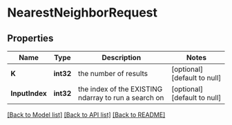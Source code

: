 # NearestNeighborRequest

## Properties
Name | Type | Description | Notes
------------ | ------------- | ------------- | -------------
**K** | **int32** | the number of results | [optional] [default to null]
**InputIndex** | **int32** | the index of the EXISTING ndarray to run a search on | [optional] [default to null]

[[Back to Model list]](../README.md#documentation-for-models) [[Back to API list]](../README.md#documentation-for-api-endpoints) [[Back to README]](../README.md)


